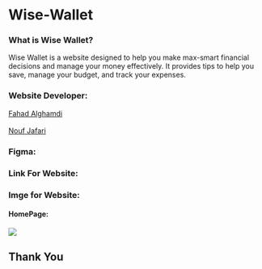 # Wise-Wallet

### What is Wise Wallet?

Wise Wallet is a website designed to help you make max-smart financial decisions and manage your money effectively. It provides tips to help you save, manage your budget, and track your expenses.

### Website Developer:

<a href="https://github.com/fahadssgg">Fahad Alghamdi</a> <br/>                                       
<a href="https://github.com/noufjafari">Nouf Jafari</a>

### Figma:


### Link For Website:

### Imge for Website:
#### HomePage:
<img src="filesystem:chrome-extension://fdpohaocaechififmbbbbbknoalclacl/persistent/screencapture-127-0-0-1-5173-2023-09-13-22_18_46.png"/>




## Thank You
